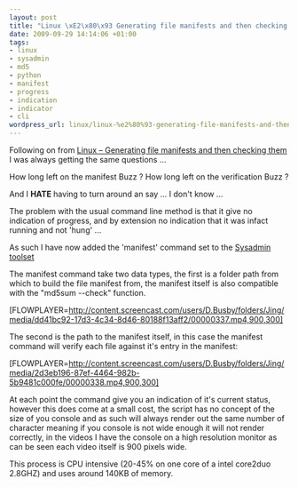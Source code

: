 ```yaml
--- 
layout: post
title: "Linux \xE2\x80\x93 Generating file manifests and then checking them - Improved"
date: 2009-09-29 14:14:06 +01:00
tags: 
- linux
- sysadmin
- md5
- python
- manifest
- progress
- indication
- indicator
- cli
wordpress_url: linux/linux-%e2%80%93-generating-file-manifests-and-then-checking-them-improved
---
```

Following on from <a href="http://www.saiweb.co.uk/linux/linux-generating-file-manifests-and-then-checking-them">Linux – Generating file manifests and then checking them</a> I was always getting the same questions ...

How long left on the manifest Buzz ?
How long left on the verification Buzz ?

And I <strong>HATE</strong> having to turn around an say ... I don't know ...

The problem with the usual command line method is that it give no indication of progress, and by extension no indication that it was infact running and not 'hung' ...

As such I have now added the 'manifest' command set to the <a href="http://www.saiweb.co.uk/sysadmin">Sysadmin toolset</a>

The manifest command take two data types, the first is a folder path from which to build the file manifest from, the manifest itself is also compatible with the "md5sum --check" function.

[FLOWPLAYER=http://content.screencast.com/users/D.Busby/folders/Jing/media/dd41bc92-17d3-4c34-8d46-80188f13aff2/00000337.mp4,900,300]

The second is the path to the manifest itself, in this case the manifest command will verify each file against it's entry in the manifest:

[FLOWPLAYER=http://content.screencast.com/users/D.Busby/folders/Jing/media/2d3eb196-87ef-4464-982b-5b9481c000fe/00000338.mp4,900,300]

At each point the command give you an indication of it's current status, however this does come at a small cost, the script has no concept of the size of you console and as such will always render out the same number of character meaning if you console is not wide enough it will not render correctly, in the videos I have the console on a high resolution monitor as can be seen each video itself is 900 pixels wide.

This process is CPU intensive (20-45% on one core of a intel core2duo 2.8GHZ) and uses around 140KB of memory.
